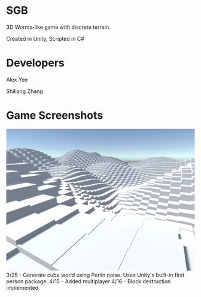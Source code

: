 # SGB
3D Worms-like game with discrete terrain.

Created in Unity, Scripted in C#

Developers
==========

Alex Yee

Shiliang Zhang

Game Screenshots
======================
![Screenshot of Perlin noise generated block world viewed from first person.](/readme-images/world_demo.png?raw=true)
3/25 - Generate cube world using Perlin noise. Uses Unity's built-in first person package.
4/15 - Added multiplayer
4/16 - Block destruction implemented
